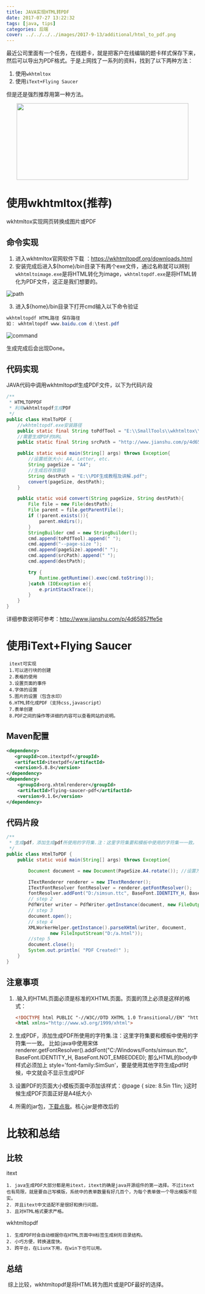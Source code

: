 ```yaml
---
title: JAVA实现HTML转PDF
date: 2017-07-27 13:22:32
tags: [java, tips]
categories: 后端
cover: ../../../../images/2017-9-13/additional/html_to_pdf.png
---
```


​	最近公司里面有一个任务，在线题卡，就是把客户在线编辑的题卡样式保存下来，然后可以导出为PDF格式。于是上网找了一系列的资料，找到了以下两种方法：

1. 使用`wkhtmltox`
2. 使用`iText+Flying Saucer`

但是还是强烈推荐用第一种方法。<div align=center><img width="450" height="200" src="../../../../images/2017-9-13/additional/html_to_pdf.png" algin="center"/></div><!-- more -->

# 使用wkhtmltox(推荐)

wkhtmltox实现网页转换成图片或PDF

## 命令实现

1. 进入wkhtmltox官网软件下载  ：https://wkhtmltopdf.org/downloads.html
2. 安装完成后进入${home}/bin目录下有两个exe文件，通过名称就可以辨别`wkhtmltoimage.exe`是将HTML转化为image，`wkhtmltopdf.exe`是将HTML转化为PDF文件，这正是我们想要的。

![path](../../../../images/2017-8-27/HtmlToPdf/HtmlToPdf.png)

3. 进入${home}/bin目录下打开cmd输入以下命令验证 

```java
wkhtmltopdf HTML路径 保存路径
如： wkhtmltopdf www.baidu.com d:\test.pdf
```

![command](../../../../images/2017-8-27/HtmlToPdf/command.png)

生成完成后会出现Done。

## 代码实现

JAVA代码中调用wkhtmltopdf生成PDF文件，以下为代码片段

```java
/**
 * HTMLTOPPDF
 * 利用wkhtmltopdf生成PDF
 */
public class HtmlToPDF {
    //wkhtmltopdf.exe安装路径
    public static final String toPdfTool = "E:\\SmallTools\\wkhtmltox\\wkhtmltopdf\\bin\\wkhtmltopdf.exe";
    //需要生成PDF的URL
    public static final String srcPath = "http://www.jianshu.com/p/4d65857ffe5e";

    public static void main(String[] args) throws Exception{
 		//设置纸张大小: A4, Letter, etc.
        String pageSize = "A4";
		//生成后存放路径
        String destPath = "E:\\PDF生成教程及讲解.pdf"; 
        convert(pageSize, destPath);
    }

    public static void convert(String pageSize, String destPath){
        File file = new File(destPath);
        File parent = file.getParentFile();
        if (!parent.exists()){
            parent.mkdirs();
        }
        StringBuilder cmd = new StringBuilder();
        cmd.append(toPdfTool).append(" ");
        cmd.append("--page-size ");
        cmd.append(pageSize).append(" ");
        cmd.append(srcPath).append(" ");
        cmd.append(destPath);

        try {
            Runtime.getRuntime().exec(cmd.toString());
        }catch (IOException e){
            e.printStackTrace();
        }
    }
}
```

详细参数说明可参考：<http://www.jianshu.com/p/4d65857ffe5e>



# 使用iText+Flying Saucer

```
 itext可实现 
 1.可以进行块的创建
 2.表格的使用
 3.设置页面的事件
 4.字体的设置
 5.图片的设置（包含水印）
 6.HTML转化成PDF（支持css,javascript）
 7.表单创建
 8.PDF之间的操作等详细的内容可以查看网站的说明。
```

## Maven配置

```xml
<dependency>
   <groupId>com.itextpdf</groupId>
   <artifactId>itextpdf</artifactId>
   <version>5.8.8</version>
</dependency>
<dependency>
    <groupId>org.xhtmlrenderer</groupId>
    <artifactId>flying-saucer-pdf</artifactId>
    <version>9.1.6</version>
</dependency>
```

## 代码片段

```java
/**
 * 生成pdf，添加生成pdf所使用的字符集.注：这里字符集要和模板中使用的字符集一一致。
 */
public class HtmlToPDF {
    public static void main(String[] args) throws Exception{

        Document document = new Document(PageSize.A4.rotate()); //设置为A4纸大小

        ITextRenderer renderer = new ITextRenderer();
        ITextFontResolver fontResolver = renderer.getFontResolver();
        fontResolver.addFont("D:/simsun.ttc", BaseFont.IDENTITY_H, BaseFont.NOT_EMBEDDED);
        // step 2
        PdfWriter writer = PdfWriter.getInstance(document, new FileOutputStream("D:\\pdf.pdf"));
        // step 3
        document.open();
        // step 4
        XMLWorkerHelper.getInstance().parseXHtml(writer, document,
                new FileInputStream("D:/a.html"));
        //step 5
        document.close();
        System.out.println( "PDF Created!" );
    }
}
```

## 注意事项

1. .输入的HTML页面必须是标准的XHTML页面。页面的顶上必须是这样的格式：

   ```html
   <!DOCTYPE html PUBLIC "-//W3C//DTD XHTML 1.0 Transitional//EN" "http://www.w3.org/TR/xhtml1/DTD/xhtml1-transitional.dtd">  
   <html xmlns="http://www.w3.org/1999/xhtml"> 
   ```


2. 生成PDF，添加生成PDF所使用的字符集.注：这里字符集要和模板中使用的字符集一一致。 比如:java中使用宋体 renderer.getFontResolver().addFont("C:/Windows/Fonts/simsun.ttc", BaseFont.IDENTITY_H, BaseFont.NOT_EMBEDDED); 那么HTML的body中样式必须加上 style='font-family:SimSun'，要是使用其他字符生成pdf时候，中文就会不显示生成PDF
3. 设置PDF的页面大小模板页面中添加该样式：@page { size: 8.5in 11in; }这时候生成PDF页面正好是A4纸大小
4. 所需的jar包，[下载点我](../../../../images/2017-8-27/HtmlToPdf/flyingsaucer.zip)。核心jar是修改后的



# 比较和总结

## 比较

itext

```
1. java生成PDF大部分都是用itext，itext的确是java开源组件的第一选择。不过itext也有局限，就是要自己写模版，系统中的表单数量有好几百个，为每个表单做一个导出模版不现实。
2. 并且itext中文适配不是很好和换行问题。
3. 且对HTML格式要求严格。
```

wkhtmltopdf

```
1. 生成PDF时会自动根据你在HTML页面中H标签生成树形目录结构。
2. 小巧方便，转换速度快。
3. 跨平台，在Liunx下用，在win下也可以用。
```

## 总结

​	综上比较，wkhtmltopdf是将HTML转为图片或是PDF最好的选择。